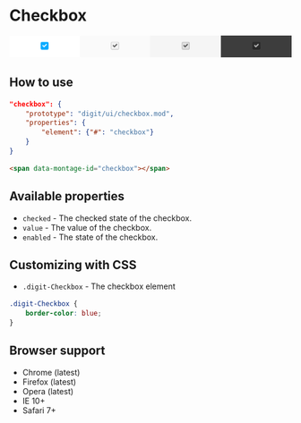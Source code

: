 # Checkbox

![Checkbox](screenshot.png)

## How to use

```json
"checkbox": {
    "prototype": "digit/ui/checkbox.mod",
    "properties": {
        "element": {"#": "checkbox"}
    }
}
```

```html
<span data-montage-id="checkbox"></span>
```



## Available properties

* `checked` - The checked state of the checkbox.
* `value` - The value of the checkbox.
* `enabled` - The state of the checkbox.


## Customizing with CSS

* `.digit-Checkbox` - The checkbox element

```css
.digit-Checkbox {
    border-color: blue;
}
```



## Browser support

* Chrome (latest)
* Firefox (latest)
* Opera (latest)
* IE 10+
* Safari 7+

